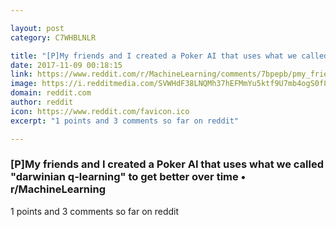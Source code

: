 ```yaml
---

layout: post
category: C7WHBLNLR

title: "[P]My friends and I created a Poker AI that uses what we called "darwinian q-learning" to get better over time • r/MachineLearning"
date: 2017-11-09 00:18:15
link: https://www.reddit.com/r/MachineLearning/comments/7bpepb/pmy_friends_and_i_created_a_poker_ai_that_uses/
image: https://i.redditmedia.com/SVWHdF38LNQMh37hEFMmYu5ktf9U7mb4ogS0f8T8or4.jpg?w=320&s=a1a88ed748cb36da86d64a70a4143c49
domain: reddit.com
author: reddit
icon: https://www.reddit.com/favicon.ico
excerpt: "1 points and 3 comments so far on reddit"

---
```


### [P]My friends and I created a Poker AI that uses what we called "darwinian q-learning" to get better over time • r/MachineLearning

1 points and 3 comments so far on reddit